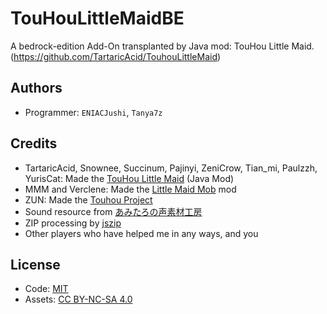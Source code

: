 # TouHouLittleMaidBE
A bedrock-edition Add-On transplanted by Java mod: TouHou Little Maid. (https://github.com/TartaricAcid/TouhouLittleMaid)

## Authors
- Programmer: `ENIACJushi`, `Tanya7z`

## Credits
- TartaricAcid, Snownee, Succinum, Pajinyi, ZeniCrow, Tian_mi, Paulzzh, YurisCat: Made the [TouHou Little Maid](https://github.com/TartaricAcid/TouhouLittleMaid) (Java Mod)
- MMM and Verclene: Made the [Little Maid Mob](https://github.com/MMM666/littleMaidMob) mod
- ZUN: Made the [Touhou Project](https://en.wikipedia.org/wiki/Touhou_Project)
- Sound resource from [あみたろの声素材工房](https://www14.big.or.jp/~amiami/happy/)
- ZIP processing by [jszip](https://github.com/Stuk/jszip)
- Other players who have helped me in any ways, and you

## License
- Code: [MIT](https://www.mit.edu/~amini/LICENSE.md)
- Assets: [CC BY-NC-SA 4.0](https://creativecommons.org/licenses/by-nc-sa/4.0/)

<!-- ## Tutorial
- [Memorizable Gensokyo](Tutorial/Tutorial.md) -->